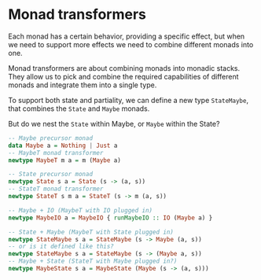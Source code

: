 # Monad transformers

Each monad has a certain behavior, providing a specific effect, but when we need to support more effects we need to combine different monads into one.

Monad transformers are about combining monads into monadic stacks. They allow us to pick and combine the required capabilities of different monads and integrate them into a single type.

To support both state and partiality, we can define a new type `StateMaybe`, that combines the `State` and `Maybe` monads.

But do we nest the `State` within Maybe, or `Maybe` within the State?

```hs
-- Maybe precursor monad
data Maybe a = Nothing | Just a
-- MaybeT monad transformer
newtype MaybeT m a = m (Maybe a)

-- State precursor monad
newtype State s a = State (s -> (a, s))
-- StateT monad transformer
newtype StateT s m a = StateT (s -> m (a, s))

-- Maybe + IO (MaybeT with IO plugged in)
newtype MaybeIO a = MaybeIO { runMaybeIO :: IO (Maybe a) }

-- State + Maybe (MaybeT with State plugged in)
newtype StateMaybe s a = StateMaybe (s -> Maybe (a, s))
-- or is it defined like this?
newtype StateMaybe s a = StateMaybe (s -> (Maybe a, s))
-- Maybe + State (StateT with Maybe plugged in?)
newtype MaybeState s a = MaybeState (Maybe (s -> (a, s)))
```
